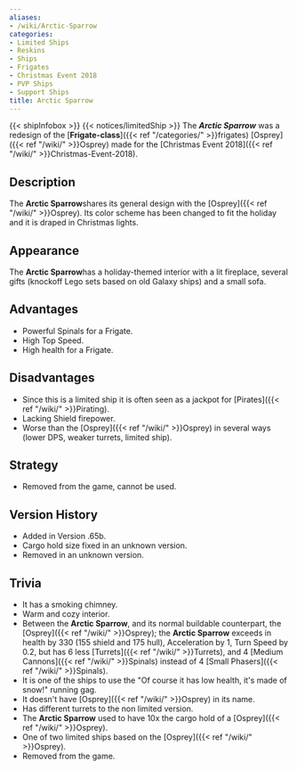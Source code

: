 ```yaml
---
aliases:
- /wiki/Arctic-Sparrow
categories:
- Limited Ships
- Reskins
- Ships
- Frigates
- Christmas Event 2018
- PVP Ships
- Support Ships
title: Arctic Sparrow
---
```


{{< shipInfobox >}} {{< notices/limitedShip >}} The **_Arctic Sparrow_** was a redesign of the [**Frigate-class**]({{< ref "/categories/" >}}frigates) [Osprey]({{< ref "/wiki/" >}}Osprey) made for the [Christmas Event 2018]({{< ref "/wiki/" >}}Christmas-Event-2018). 

## Description

The **Arctic Sparrow**shares its general design with the [Osprey]({{< ref "/wiki/" >}}Osprey). Its color scheme has been changed to fit the holiday and it is draped in Christmas lights.

## Appearance

The **Arctic Sparrow**has a holiday-themed interior with a lit fireplace, several gifts (knockoff Lego sets based on old Galaxy ships) and a small sofa.

## Advantages

- Powerful Spinals for a Frigate.
- High Top Speed.
- High health for a Frigate.

## Disadvantages

- Since this is a limited ship it is often seen as a jackpot for [Pirates]({{< ref "/wiki/" >}}Pirating).
- Lacking Shield firepower.
- Worse than the [Osprey]({{< ref "/wiki/" >}}Osprey) in several ways (lower DPS, weaker turrets, limited ship).

## Strategy

- Removed from the game, cannot be used.

## Version History 

- Added in Version .65b.
- Cargo hold size fixed in an unknown version.
- Removed in an unknown version.

## Trivia

- It has a smoking chimney.
- Warm and cozy interior.
- Between the **Arctic Sparrow**, and its normal buildable counterpart, the [Osprey]({{< ref "/wiki/" >}}Osprey); the **Arctic Sparrow** exceeds in health by 330 (155 shield and 175 hull), Acceleration by 1, Turn Speed by 0.2, but has 6 less [Turrets]({{< ref "/wiki/" >}}Turrets), and 4 [Medium Cannons]({{< ref "/wiki/" >}}Spinals) instead of 4 [Small Phasers]({{< ref "/wiki/" >}}Spinals).
- It is one of the ships to use the "Of course it has low health, it's made of snow!" running gag.
- It doesn't have [Osprey]({{< ref "/wiki/" >}}Osprey) in its name.
- Has different turrets to the non limited version.
- The **Arctic Sparrow** used to have 10x the cargo hold of a [Osprey]({{< ref "/wiki/" >}}Osprey).
- One of two limited ships based on the [Osprey]({{< ref "/wiki/" >}}Osprey).
- Removed from the game.